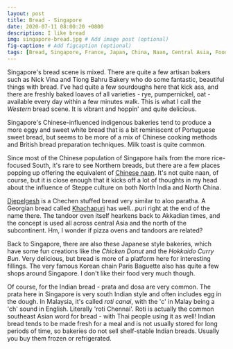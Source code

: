 ```yaml
---
layout: post
title: Bread - Singapore
date: 2020-07-11 08:00:20 +0800
description: I like bread
img: singapore-bread.jpg # Add image post (optional)
fig-caption: # Add figcaption (optional)
tags: [Bread, Singapore, France, Japan, China, Naan, Central Asia, Food]
---
```


Singapore's bread scene is mixed. There are quite a few artisan bakers such as Nick Vina and Tiong Bahru Bakery who do some fantastic, beautiful things with bread. I've had quite a few sourdoughs here that kick ass, and there are freshly baked loaves of all varieties - rye, pumpernickel, oat - available every day within a few minutes walk. This is what I call the _Western_ bread scene. It is vibrant and hoppin' and quite delicious.

Singapore's Chinese-influenced indigenous bakeries tend to produce a more eggy and sweet white bread that is a bit reminiscent of Portuguese sweet bread, but seems to be more of a mix of Chinese cooking methods and British bread preparation techniques. Milk toast is quite common.

Since most of the Chinese population of Singapore hails from the more rice-focused South, it's rare to see Northern breads, but there are a few places popping up offering the equivalent of [Chinese naan](https://www.8days.sg/eatanddrink/newsandopening/this-1-000-year-old-chinese-naan-was-once-cooked-in-a-hat-and-it-11494466). It's not quite naan, of course, but it is close enough that it kicks off a lot of thoughts in my head about the influence of Steppe culture on both North India and North China.

[Djepelgesh](http://www.shalts.com/hcd.html) is a Chechen stuffed bread very similar to aloo paratha. A Georgian bread called [Khachapuri](https://en.wikipedia.org/wiki/Khachapuri) has well...puri right at the end of the name there. The tandoor oven itself hearkens back to Akkadian times, and the concept is used all across central Asia and the north of the subcontinent. Hm, I wonder if pizza ovens and tandoors are related?

Back to Singapore, there are also these Japanese style bakeries, which have some fun creations like the _Chicken Donut_ and the _Hokkaido Curry Bun_. Very delicious, but bread is more of a platform here for interesting fillings. The very famous Korean chain Paris Baguette also has quite a few shops around Singapore. I don't like their food very much though.

Of course, for the Indian bread - prata and dosa are very common. The prata here in Singapore is very south Indian style and often includes egg in the dough. In Malaysia, it's called _roti canai_, with the 'c' in Malay being a 'ch' sound in English. Literally 'roti Chennai'. Roti is actually the common southeast Asian word for bread - with Thai people using it as well! Indian bread tends to be made fresh for a meal and is not usually stored for long periods of time, so bakeries do not sell shelf-stable Indian breads. Usually you buy them frozen or refrigerated.
